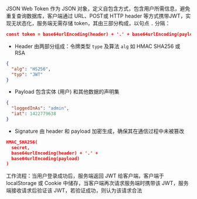 JSON Web Token 作为 JSON 对象，定义自包含方式，包含用户所需信息，避免重复查询数据库，客户端通过 URL、POST或 HTTP header 等方式携带JWT，实现无状态化，服务端无需存储 token，其由三部分构成，以句点 `.` 分隔：

```JSON
const token = base64urlEncoding(header) + '.' + base64urlEncoding(payload) + '.' + base64urlEncoding(signature)
```

- Header 由两部分组成：令牌类型 `type` 及算法 `alg` 如 HMAC SHA256 或 RSA

```JSON
{
  "alg": "HS256",
  "typ": "JWT"
}
```

- Payload 包含实体 (用户) 和其他数据的声明集

```JSON
{
  "loggedInAs": "admin",
  "iat": 1422779638
}
```

- Signature 由 header 和 payload 加密生成，确保其在通信过程中未被篡改

```JSON
HMAC_SHA256(
  secret,
  base64urlEncoding(header) + '.' +
  base64urlEncoding(payload)
)
```

工作流程：当用户登录成功后，服务端返回 JWT 给客户端，客户端于 localStorage 或 Cookie 中储存，当客户端再次请求服务端时携带该 JWT，服务端接收请求后验证该 JWT，若验证成功，则认为该请求合法


